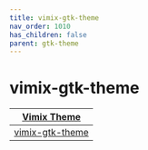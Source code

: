 ```yaml
---
title: vimix-gtk-theme
nav_order: 1010
has_children: false
parent: gtk-theme
---
```



# vimix-gtk-theme

| [Vimix Theme](https://samwhelp.github.io/note-about-theme/read/desktop-theme/themes/vimix-theme.html) |
| --- |
| [vimix-gtk-theme](https://github.com/vinceliuice/vimix-gtk-themes) |
